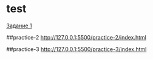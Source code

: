 # test

[Задание 1](https://88natalia88.github.io/practice/practice-1/index.html)

##practice-2
http://127.0.0.1:5500/practice-2/index.html

##practice-3
http://127.0.0.1:5500/practice-3/index.html
